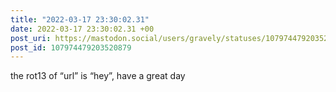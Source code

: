 ```yaml
---
title: "2022-03-17 23:30:02.31"
date: 2022-03-17 23:30:02.31 +00
post_uri: https://mastodon.social/users/gravely/statuses/107974479203520879
post_id: 107974479203520879
---
```

the rot13 of “url” is “hey”, have a great day


